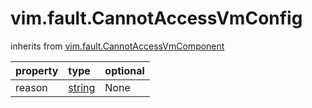 vim.fault.CannotAccessVmConfig
==============================
inherits from [vim.fault.CannotAccessVmComponent](docs/vim.fault.CannotAccessVmComponent.md)

| property | type | optional |
|:---------|:-----|:---------|
| reason | [string](string.md "string") | None |
